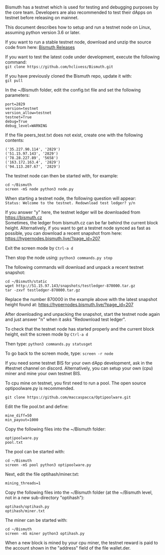 Bismuth has a testnet which is used for testing and debugging purposes by the core team. Developers are also recommended to test their dApps on testnet before releasing on mainnet.

This document describes how to setup and run a testnet node on Linux, assuming python version 3.6 or later.

If you want to run a stable testnet node, download and unzip the source code from here: [Bismuth Releases](https://github.com/hclivess/Bismuth/releases)

If you want to test the latest code under development, execute the following command:   
```git clone https://github.com/hclivess/Bismuth.git```

If you have previously cloned the Bismuth repo, update it with:   
```git pull```

In the ~/Bismuth folder, edit the config.txt file and set the following parameters:   
```
port=2829
version=testnet
version_allow=testnet
testnet=True
debug=True
debug_level=WARNING
```

If the file peers_test.txt does not exist, create one with the following contents:   
```
('35.227.90.114', '2829')
('51.15.97.143', '2829')
('78.28.227.89', '5658')
('163.172.163.4', '2829')
('94.113.207.67', '2829')
```

The testnet node can then be started with, for example:   
```
cd ~/Bismuth
screen -mS node python3 node.py
```

When starting a testnet node, the following question will appear:   
```Status: Welcome to the testnet. Redownload test ledger? y/n```

If you answer "y" here, the testnet ledger will be downloaded from https://bismuth.cz   
Sometimes, the ledger from bismuth.cz can be far behind the current block height. Alternatively, if you want to get a testnet node synced as fast as possible, you can download a recent snapshot from here: https://hypernodes.bismuth.live/?page_id=207   

Exit the screen mode by ```Ctrl-a d```

Then stop the node using: ```python3 commands.py stop```

The following commands will download and unpack a recent testnet snapshot:   
```
cd ~/Bismuth/static
wget http://51.15.97.143/snapshots/testledger-870000.tar.gz
tar -zxvf testledger-870000.tar.gz
```

Replace the number 870000 in the example above with the latest snapshot height found at: https://hypernodes.bismuth.live/?page_id=207   

After downloading and unpacking the snapshot, start the testnet node again and just answer "n" when it asks "Redownload test ledger".

To check that the testnet node has started properly and the current block height, exit the screen mode by ```Ctrl-a d```

Then type: ```python3 commands.py statusget```

To go back to the screen mode, type: ```screen -r node```

If you need some testnet BIS for your own dApp development, ask in the #testnet channel on discord. Alternatively, you can setup your own (cpu) miner and mine your own testnet BIS.

To cpu mine on testnet, you first need to run a pool. The open source optipoolware.py is recommended.   
```
git clone https://github.com/maccaspacca/Optipoolware.git
```
Edit the file pool.txt and define:   
```
mine_diff=50
min_payout=1000
```
Copy the following files into the ~/Bismuth folder:   
```
optipoolware.py
pool.txt
```
The pool can be started with:   
```
cd ~/Bismuth
screen -mS pool python3 optipoolware.py
```

Next, edit the file optihash/miner.txt:   
```
mining_threads=1
```

Copy the following files into the ~/Bismuth folder (at the ~/Bismuth level, not in a new sub-directory "optihash"):   
```
optihash/optihash.py
optihash/miner.txt
```

The miner can be started with:   
```
cd ~/Bismuth
screen -mS miner python3 optihash.py
```

When a new block is mined by your cpu miner, the testnet reward is paid to the account shown in the "address" field of the file wallet.der.
